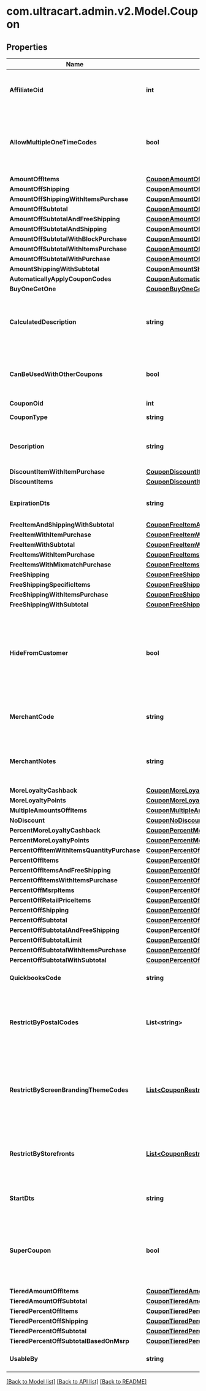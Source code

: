 
# com.ultracart.admin.v2.Model.Coupon

## Properties

Name | Type | Description | Notes
------------ | ------------- | ------------- | -------------
**AffiliateOid** | **int** | Associates an order with an affiliate when this value is set. | [optional] 
**AllowMultipleOneTimeCodes** | **bool** | True if multiple one time codes for this coupon can be used on a cart at the same time. | [optional] 
**AmountOffItems** | [**CouponAmountOffItems**](CouponAmountOffItems.md) |  | [optional] 
**AmountOffShipping** | [**CouponAmountOffShipping**](CouponAmountOffShipping.md) |  | [optional] 
**AmountOffShippingWithItemsPurchase** | [**CouponAmountOffShippingWithItemsPurchase**](CouponAmountOffShippingWithItemsPurchase.md) |  | [optional] 
**AmountOffSubtotal** | [**CouponAmountOffSubtotal**](CouponAmountOffSubtotal.md) |  | [optional] 
**AmountOffSubtotalAndFreeShipping** | [**CouponAmountOffSubtotalFreeShippingWithPurchase**](CouponAmountOffSubtotalFreeShippingWithPurchase.md) |  | [optional] 
**AmountOffSubtotalAndShipping** | [**CouponAmountOffSubtotalAndShipping**](CouponAmountOffSubtotalAndShipping.md) |  | [optional] 
**AmountOffSubtotalWithBlockPurchase** | [**CouponAmountOffSubtotalWithBlockPurchase**](CouponAmountOffSubtotalWithBlockPurchase.md) |  | [optional] 
**AmountOffSubtotalWithItemsPurchase** | [**CouponAmountOffSubtotalWithItemsPurchase**](CouponAmountOffSubtotalWithItemsPurchase.md) |  | [optional] 
**AmountOffSubtotalWithPurchase** | [**CouponAmountOffSubtotalWithPurchase**](CouponAmountOffSubtotalWithPurchase.md) |  | [optional] 
**AmountShippingWithSubtotal** | [**CouponAmountShippingWithSubtotal**](CouponAmountShippingWithSubtotal.md) |  | [optional] 
**AutomaticallyApplyCouponCodes** | [**CouponAutomaticallyApplyCouponCodes**](CouponAutomaticallyApplyCouponCodes.md) |  | [optional] 
**BuyOneGetOne** | [**CouponBuyOneGetOneLimit**](CouponBuyOneGetOneLimit.md) |  | [optional] 
**CalculatedDescription** | **string** | Calculated description displayed to the customer if no description is specified. | [optional] 
**CanBeUsedWithOtherCoupons** | **bool** | True if this coupon can be used with other coupons in a single order. | [optional] 
**CouponOid** | **int** | Coupon oid. | [optional] 
**CouponType** | **string** | Coupon type. | [optional] 
**Description** | **string** | Description of the coupon up to 50 characters. | [optional] 
**DiscountItemWithItemPurchase** | [**CouponDiscountItemWithItemPurchase**](CouponDiscountItemWithItemPurchase.md) |  | [optional] 
**DiscountItems** | [**CouponDiscountItems**](CouponDiscountItems.md) |  | [optional] 
**ExpirationDts** | **string** | Date/time when coupon expires | [optional] 
**FreeItemAndShippingWithSubtotal** | [**CouponFreeItemAndShippingWithSubtotal**](CouponFreeItemAndShippingWithSubtotal.md) |  | [optional] 
**FreeItemWithItemPurchase** | [**CouponFreeItemWithItemPurchase**](CouponFreeItemWithItemPurchase.md) |  | [optional] 
**FreeItemWithSubtotal** | [**CouponFreeItemWithSubtotal**](CouponFreeItemWithSubtotal.md) |  | [optional] 
**FreeItemsWithItemPurchase** | [**CouponFreeItemsWithItemPurchase**](CouponFreeItemsWithItemPurchase.md) |  | [optional] 
**FreeItemsWithMixmatchPurchase** | [**CouponFreeItemsWithMixMatchPurchase**](CouponFreeItemsWithMixMatchPurchase.md) |  | [optional] 
**FreeShipping** | [**CouponFreeShipping**](CouponFreeShipping.md) |  | [optional] 
**FreeShippingSpecificItems** | [**CouponFreeShippingSpecificItems**](CouponFreeShippingSpecificItems.md) |  | [optional] 
**FreeShippingWithItemsPurchase** | [**CouponFreeShippingWithItemsPurchase**](CouponFreeShippingWithItemsPurchase.md) |  | [optional] 
**FreeShippingWithSubtotal** | [**CouponFreeShippingWithSubtotal**](CouponFreeShippingWithSubtotal.md) |  | [optional] 
**HideFromCustomer** | **bool** | Hide coupon from customer during checkout.  Often used when coupons are automatic discounting mechanisms. | [optional] 
**MerchantCode** | **string** | Merchant code of coupon up to 20 characters. | [optional] 
**MerchantNotes** | **string** | Internal notes about this coupon.  These are not visible to customer. | [optional] 
**MoreLoyaltyCashback** | [**CouponMoreLoyaltyCashback**](CouponMoreLoyaltyCashback.md) |  | [optional] 
**MoreLoyaltyPoints** | [**CouponMoreLoyaltyPoints**](CouponMoreLoyaltyPoints.md) |  | [optional] 
**MultipleAmountsOffItems** | [**CouponMultipleAmountsOffItems**](CouponMultipleAmountsOffItems.md) |  | [optional] 
**NoDiscount** | [**CouponNoDiscount**](CouponNoDiscount.md) |  | [optional] 
**PercentMoreLoyaltyCashback** | [**CouponPercentMoreLoyaltyCashback**](CouponPercentMoreLoyaltyCashback.md) |  | [optional] 
**PercentMoreLoyaltyPoints** | [**CouponPercentMoreLoyaltyPoints**](CouponPercentMoreLoyaltyPoints.md) |  | [optional] 
**PercentOffItemWithItemsQuantityPurchase** | [**CouponPercentOffItemWithItemsQuantityPurchase**](CouponPercentOffItemWithItemsQuantityPurchase.md) |  | [optional] 
**PercentOffItems** | [**CouponPercentOffItems**](CouponPercentOffItems.md) |  | [optional] 
**PercentOffItemsAndFreeShipping** | [**CouponPercentOffItemsAndFreeShipping**](CouponPercentOffItemsAndFreeShipping.md) |  | [optional] 
**PercentOffItemsWithItemsPurchase** | [**CouponPercentOffItemsWithItemsPurchase**](CouponPercentOffItemsWithItemsPurchase.md) |  | [optional] 
**PercentOffMsrpItems** | [**CouponPercentOffMsrpItems**](CouponPercentOffMsrpItems.md) |  | [optional] 
**PercentOffRetailPriceItems** | [**CouponPercentOffRetailPriceItems**](CouponPercentOffRetailPriceItems.md) |  | [optional] 
**PercentOffShipping** | [**CouponPercentOffShipping**](CouponPercentOffShipping.md) |  | [optional] 
**PercentOffSubtotal** | [**CouponPercentOffSubtotal**](CouponPercentOffSubtotal.md) |  | [optional] 
**PercentOffSubtotalAndFreeShipping** | [**CouponPercentOffSubtotalAndFreeShipping**](CouponPercentOffSubtotalAndFreeShipping.md) |  | [optional] 
**PercentOffSubtotalLimit** | [**CouponPercentOffSubtotalLimit**](CouponPercentOffSubtotalLimit.md) |  | [optional] 
**PercentOffSubtotalWithItemsPurchase** | [**CouponPercentOffSubtotalWithItemsPurchase**](CouponPercentOffSubtotalWithItemsPurchase.md) |  | [optional] 
**PercentOffSubtotalWithSubtotal** | [**CouponPercentOffSubtotalWithSubtotal**](CouponPercentOffSubtotalWithSubtotal.md) |  | [optional] 
**QuickbooksCode** | **string** | Quickbooks accounting code. | [optional] 
**RestrictByPostalCodes** | **List&lt;string&gt;** | Optional list of postal codes which restrict a coupon to within these postal codes. | [optional] 
**RestrictByScreenBrandingThemeCodes** | [**List&lt;CouponRestriction&gt;**](CouponRestriction.md) | Optional list of legacy screen branding theme codes to limit coupon use to only those themes. | [optional] 
**RestrictByStorefronts** | [**List&lt;CouponRestriction&gt;**](CouponRestriction.md) | Optional list of storefronts to limit coupon use to only those storefronts. | [optional] 
**StartDts** | **string** | Date/time when coupon is valid | [optional] 
**SuperCoupon** | **bool** | If true, this coupon can be used with ANY other coupon regardless of the other coupons configuration | [optional] 
**TieredAmountOffItems** | [**CouponTieredAmountOffItems**](CouponTieredAmountOffItems.md) |  | [optional] 
**TieredAmountOffSubtotal** | [**CouponTieredAmountOffSubtotal**](CouponTieredAmountOffSubtotal.md) |  | [optional] 
**TieredPercentOffItems** | [**CouponTieredPercentOffItems**](CouponTieredPercentOffItems.md) |  | [optional] 
**TieredPercentOffShipping** | [**CouponTieredPercentOffShipping**](CouponTieredPercentOffShipping.md) |  | [optional] 
**TieredPercentOffSubtotal** | [**CouponTieredPercentOffSubtotal**](CouponTieredPercentOffSubtotal.md) |  | [optional] 
**TieredPercentOffSubtotalBasedOnMsrp** | [**CouponTieredPercentOffSubtotalBasedOnMSRP**](CouponTieredPercentOffSubtotalBasedOnMSRP.md) |  | [optional] 
**UsableBy** | **string** | Who may use this coupon. | [optional] 

[[Back to Model list]](../README.md#documentation-for-models)
[[Back to API list]](../README.md#documentation-for-api-endpoints)
[[Back to README]](../README.md)

